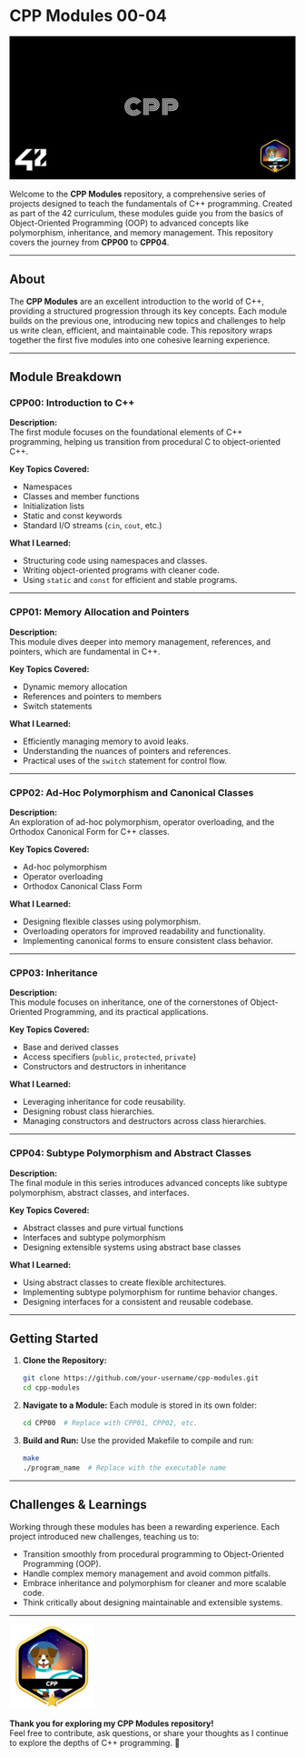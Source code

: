 # CPP Modules 00-04

![CPP Modules Cover](imgs/cover-cpp-bonus.png)

Welcome to the **CPP Modules** repository, a comprehensive series of projects designed to teach the fundamentals of C++ programming. Created as part of the 42 curriculum, these modules guide you from the basics of Object-Oriented Programming (OOP) to advanced concepts like polymorphism, inheritance, and memory management. This repository covers the journey from **CPP00** to **CPP04**.

---

## About

The **CPP Modules** are an excellent introduction to the world of C++, providing a structured progression through its key concepts. Each module builds on the previous one, introducing new topics and challenges to help us write clean, efficient, and maintainable code. This repository wraps together the first five modules into one cohesive learning experience.

---

## Module Breakdown

### **CPP00: Introduction to C++**


**Description:**  
The first module focuses on the foundational elements of C++ programming, helping us transition from procedural C to object-oriented C++.

**Key Topics Covered:**  
- Namespaces  
- Classes and member functions  
- Initialization lists  
- Static and const keywords  
- Standard I/O streams (`cin`, `cout`, etc.)

**What I Learned:**  
- Structuring code using namespaces and classes.  
- Writing object-oriented programs with cleaner code.  
- Using `static` and `const` for efficient and stable programs.

---

### **CPP01: Memory Allocation and Pointers**


**Description:**  
This module dives deeper into memory management, references, and pointers, which are fundamental in C++.

**Key Topics Covered:**  
- Dynamic memory allocation  
- References and pointers to members  
- Switch statements  

**What I Learned:**  
- Efficiently managing memory to avoid leaks.  
- Understanding the nuances of pointers and references.  
- Practical uses of the `switch` statement for control flow.

---

### **CPP02: Ad-Hoc Polymorphism and Canonical Classes**


**Description:**  
An exploration of ad-hoc polymorphism, operator overloading, and the Orthodox Canonical Form for C++ classes.

**Key Topics Covered:**  
- Ad-hoc polymorphism  
- Operator overloading  
- Orthodox Canonical Class Form  

**What I Learned:**  
- Designing flexible classes using polymorphism.  
- Overloading operators for improved readability and functionality.  
- Implementing canonical forms to ensure consistent class behavior.

---

### **CPP03: Inheritance**


**Description:**  
This module focuses on inheritance, one of the cornerstones of Object-Oriented Programming, and its practical applications.

**Key Topics Covered:**  
- Base and derived classes  
- Access specifiers (`public`, `protected`, `private`)  
- Constructors and destructors in inheritance  

**What I Learned:**  
- Leveraging inheritance for code reusability.  
- Designing robust class hierarchies.  
- Managing constructors and destructors across class hierarchies.

---

### **CPP04: Subtype Polymorphism and Abstract Classes**


**Description:**  
The final module in this series introduces advanced concepts like subtype polymorphism, abstract classes, and interfaces.

**Key Topics Covered:**  
- Abstract classes and pure virtual functions  
- Interfaces and subtype polymorphism  
- Designing extensible systems using abstract base classes  

**What I Learned:**  
- Using abstract classes to create flexible architectures.  
- Implementing subtype polymorphism for runtime behavior changes.  
- Designing interfaces for a consistent and reusable codebase.

---

## Getting Started

1. **Clone the Repository:**
   ```bash
   git clone https://github.com/your-username/cpp-modules.git
   cd cpp-modules
   ```

2. **Navigate to a Module:**
   Each module is stored in its own folder:
   ```bash
   cd CPP00  # Replace with CPP01, CPP02, etc.
   ```

3. **Build and Run:**
   Use the provided Makefile to compile and run:
   ```bash
   make
   ./program_name  # Replace with the executable name
   ```

---

## Challenges & Learnings

Working through these modules has been a rewarding experience. Each project introduced new challenges, teaching us to:

- Transition smoothly from procedural programming to Object-Oriented Programming (OOP).  
- Handle complex memory management and avoid common pitfalls.  
- Embrace inheritance and polymorphism for cleaner and more scalable code.  
- Think critically about designing maintainable and extensible systems.  

---

![CPP Modules Badge](imgs/cppm.png)

**Thank you for exploring my CPP Modules repository!**  
Feel free to contribute, ask questions, or share your thoughts as I continue to explore the depths of C++ programming. 🚀
